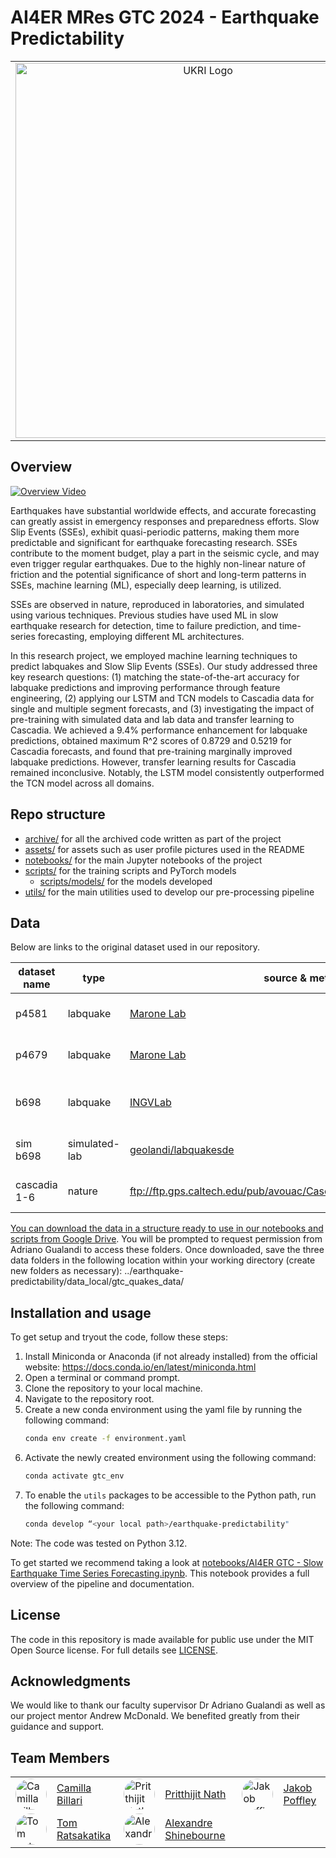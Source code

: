 # AI4ER MRes GTC 2024 - Earthquake Predictability

<table>
  <tr align="center">
    <!-- UKRI Logo -->
    <td align="center">
      <img src="assets/images/readme/logo_ukri_colour.png" alt="UKRI Logo" width="600" />
    </td>
    <!-- University of Cambridge Logo -->
    <td align="center">
      <img src="assets/images/readme/logo_cambridge_colour.jpg" alt="University of Cambridge" width="600" />
    </td>
  </tr>
</table>

## Overview

[![Overview Video](https://img.youtube.com/vi/_e6PUjI90zY8/0.jpg)](https://www.youtube.com/watch?v=_e6PUjI90zY8)

Earthquakes have substantial worldwide effects, and accurate forecasting can
greatly assist in emergency responses and preparedness efforts. Slow Slip
Events (SSEs), exhibit quasi-periodic patterns, making them more predictable
and significant for earthquake forecasting research. SSEs contribute to the
moment budget, play a part in the seismic cycle, and may even trigger regular
earthquakes. Due to the highly non-linear nature of friction and the potential
significance of short and long-term patterns in SSEs, machine learning (ML),
especially deep learning, is utilized.

SSEs are observed in nature, reproduced in laboratories, and simulated using
various techniques. Previous studies have used ML in slow earthquake research
for detection, time to failure prediction, and time-series forecasting,
employing different ML architectures.

In this research project, we employed machine learning techniques to predict
labquakes and Slow Slip Events (SSEs). Our study addressed three key research
questions: (1) matching the state-of-the-art accuracy for labquake predictions
and improving performance through feature engineering, (2) applying our LSTM
and TCN models to Cascadia data for single and multiple segment forecasts, and
(3) investigating the impact of pre-training with simulated data and lab data
and transfer learning to Cascadia. We achieved a 9.4% performance enhancement
for labquake predictions, obtained maximum R^2 scores of 0.8729 and 0.5219 for
Cascadia forecasts, and found that pre-training marginally improved labquake
predictions. However, transfer learning results for Cascadia remained
inconclusive. Notably, the LSTM model consistently outperformed the TCN model
across all domains.

## Repo structure

* [archive/](./archive/) for all the archived code written as part of the
project
* [assets/](./assets/) for assets such as user profile pictures used in the README
* [notebooks/](./notebooks/) for the main Jupyter notebooks of the project
* [scripts/](./scripts/) for the training scripts and PyTorch models
  * [scripts/models/](./scripts/models/) for the models developed
* [utils/](./utils/) for the main utilities used to develop our pre-processing
pipeline

## Data

Below are links to the original dataset used in our repository.

| dataset name | type     | source & metadata | paper                 |
|--------------|----------|------------------|--------------------------|
| p4581        | labquake    | [Marone Lab](http://psudata.s3-website.us-east-2.amazonaws.com/p4581/index.html) | [Lyu et al., 2019](https://www.sciencedirect.com/science/article/pii/S0040195119301325) |
| p4679        | labquake    | [Marone Lab](http://psudata.s3-website.us-east-2.amazonaws.com/) |[Lyu et al., 2019](https://www.sciencedirect.com/science/article/pii/S0040195119301325) |
| b698         | labquake    | [INGVLab](https://osf.io/9dqh7/) |[Mele Veedu et al., 2020](https://agupubs.onlinelibrary.wiley.com/doi/10.1029/2020GL087985) |
| sim b698     | simulated-lab    | [geolandi/labquakesde](https://github.com/Geolandi/labquakesde) | [Gualandi et al., 2023](https://www.sciencedirect.com/science/article/pii/S0012821X23000080?via%3Dihub) |
| cascadia 1-6     | nature    | ftp://ftp.gps.caltech.edu/pub/avouac/Cascadia_SSE_Nature/Data_for_Nature | [Michel et al., 2019](https://www.nature.com/articles/s41586-019-1673-6) |

[You can download the data in a structure ready to use in our notebooks and scripts from Google Drive](https://drive.google.com/drive/folders/1PwO-OKlLo34oC8-NJ-Nd1qKLRvIdAx9n?usp=drive_link). You will be prompted to request permission from Adriano Gualandi to access these folders. Once downloaded, save the three data folders in the following location within your working directory (create new folders as necessary): ../earthquake-predictability/data_local/gtc_quakes_data/

## Installation and usage

To get setup and tryout the code, follow these steps:

1. Install Miniconda or Anaconda (if not already installed) from the official
website: <https://docs.conda.io/en/latest/miniconda.html>
1. Open a terminal or command prompt.
1. Clone the repository to your local machine.
1. Navigate to the repository root.
1. Create a new conda environment using the yaml file by running the following
command:
    ```bash
    conda env create -f environment.yaml
    ```
1. Activate the newly created environment using the following command:
    ```bash
    conda activate gtc_env
    ```
1. To enable the `utils` packages to be accessible to the Python path, run the
following command:
    ```bash
    conda develop “<your local path>/earthquake-predictability"
    ```

Note: The code was tested on Python 3.12.

To get started we recommend taking a look at
[notebooks/AI4ER GTC - Slow Earthquake Time Series Forecasting.ipynb](./notebooks/AI4ER%20GTC%20-%20Slow%20Earthquake%20Time%20Series%20Forecasting.ipynb).
This notebook provides a full overview of the pipeline and documentation.

## License

The code in this repository is made available for public use under the MIT Open
Source license. For full details see [LICENSE](./LICENSE).

## Acknowledgments

We would like to thank our faculty supervisor Dr Adriano Gualandi as well as our
project mentor Andrew McDonald. We benefited greatly from their guidance and
support.

## Team Members

<table>
  <tr>
    <td><img src="assets/images/readme/camilla_billari.jpg" alt="Camilla Billari" style="border-radius: 50%; width: 50px; height: 50px;"></td>
    <td><a href="mailto:cgb47@cam.ac.uk">Camilla Billari</a></td>
    <td><img src="assets/images/readme/pritthijit_nath.jpg" alt="Pritthijit Nath" style="border-radius: 50%; width: 50px; height: 50px;"></td>
    <td><a href="mailto:pn341@cam.ac.uk">Pritthijit Nath</a></td>
    <td><img src="assets/images/readme/jakob_poffley.jpg" alt="Jakob Poffley" style="border-radius: 50%; width: 50px; height: 50px;"></td>
    <td><a href="mailto:jp861@cam.ac.uk">Jakob Poffley</a></td>
  </tr>
  <tr>
    <td><img src="assets/images/readme/tom_ratsakatika.jpg" alt="Tom Ratsakatika" style="border-radius: 50%; width: 50px; height: 50px;"></td>
    <td><a href="mailto:trr26@cam.ac.uk">Tom Ratsakatika</a></td>
     <td><img src="assets/images/readme/alexandre_shinebourne.jpg" alt="Alexandre Shinebourne" style="border-radius: 50%; width: 50px; height: 50px;"></td>
    <td><a href="mailto:ajs361@cam.ac.uk">Alexandre Shinebourne</a></td>
  </tr>

</table>
